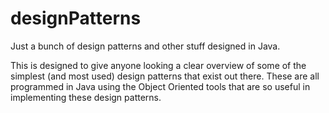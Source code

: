 designPatterns
==============

Just a bunch of design patterns and other stuff designed in Java.

This is designed to give anyone looking a clear overview of some of the simplest (and most used) design patterns that exist out there. These are all programmed in Java using the Object Oriented tools that are so useful in implementing these design patterns.
